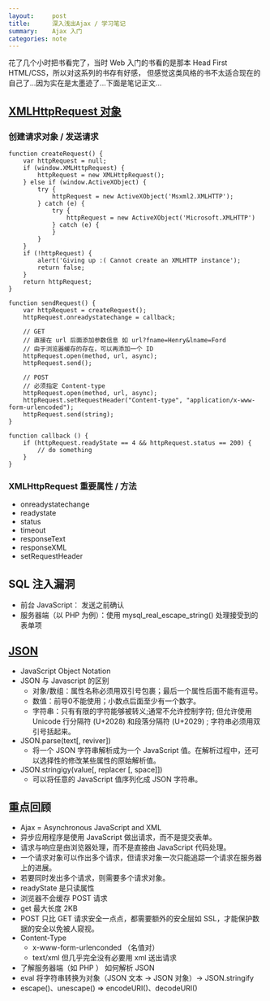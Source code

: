 ```yaml
---
layout:     post
title:      深入浅出Ajax / 学习笔记
summary:    Ajax 入门
categories: note
---
```


花了几个小时把书看完了，当时 Web 入门的书看的是那本 Head First HTML/CSS，所以对这系列的书存有好感， 但感觉这类风格的书不太适合现在的自己了...因为实在是太墨迹了...下面是笔记正文...

## [XMLHttpRequest 对象](https://developer.mozilla.org/en-US/docs/Web/API/XMLHttpRequest)

### 创建请求对象 / 发送请求
```
function createRequest() {
    var httpRequest = null;
    if (window.XMLHttpRequest) {
        httpRequest = new XMLHttpRequest();
    } else if (window.ActiveXObject) {
        try {
            httpRequest = new ActiveXObject('Msxml2.XMLHTTP');
        } catch (e) {
            try {
                httpRequest = new ActiveXObject('Microsoft.XMLHTTP')
            } catch (e) {
            }
        }
    }
    if (!httpRequest) {
        alert('Giving up :( Cannot create an XMLHTTP instance');
        return false;
    }
    return httpRequest;
}

function sendRequest() {
    var httpRequest = createRequest();
    httpRequest.onreadystatechange = callback;

    // GET
    // 直接在 url 后面添加参数信息 如 url?fname=Henry&lname=Ford
    // 由于浏览器缓存的存在，可以再添加一个 ID
    httpRequest.open(method, url, async);
    httpRequest.send();

    // POST
    // 必须指定 Content-type
    httpRequest.open(method, url, async);
    httpRequest.setRequestHeader("Content-type", "application/x-www-form-urlencoded");
    httpRequest.send(string);
}

function callback () {
    if (httpRequest.readyState == 4 && httpRequest.status == 200) {
        // do something
    }
}
```

### XMLHttpRequest 重要属性 / 方法
- onreadystatechange
- readystate
- status
- timeout
- responseText
- responseXML
- setRequestHeader

## SQL 注入漏洞
- 前台 JavaScript： 发送之前确认
- 服务器端（以 PHP 为例）：使用 mysql_real_escape_string() 处理接受到的表单项

## [JSON](https://developer.mozilla.org/zh-CN/docs/Web/JavaScript/Reference/Global_Objects/JSON)
- JavaScript Object Notation
- JSON 与 Javascript 的区别
	- 对象/数组：属性名称必须用双引号包裹；最后一个属性后面不能有逗号。
	- 数值：前导0不能使用；小数点后面至少有一个数字。
	- 字符串：只有有限的字符能够被转义;通常不允许控制字符; 但允许使用Unicode 行分隔符 (U+2028) 和段落分隔符 (U+2029) ; 字符串必须用双引号括起来。
- JSON.parse(text[, reviver])
	- 将一个 JSON 字符串解析成为一个 JavaScript 值。在解析过程中，还可以选择性的修改某些属性的原始解析值。
- JSON.stringigy(value[, replacer [, space]])
	- 可以将任意的 JavaScript 值序列化成 JSON 字符串。

## 重点回顾

- Ajax = Asynchronous JavaScript and XML
- 异步应用程序是使用 JavaScript 做出请求，而不是提交表单。
- 请求与响应是由浏览器处理，而不是直接由 JavaScript 代码处理。
- 一个请求对象可以作出多个请求，但请求对象一次只能追踪一个请求在服务器上的进展。
- 若要同时发出多个请求，则需要多个请求对象。
- readyState 是只读属性
- 浏览器不会缓存 POST 请求
- get 最大长度 2KB
- POST 只比 GET 请求安全一点点，都需要额外的安全层如 SSL，才能保护数据的安全以免被人窥视。
- Content-Type 
	- x-www-form-urlenconded （名值对）
	- text/xml 但几乎完全没有必要用 xml 送出请求
- 了解服务器端（如 PHP ） 如何解析 JSON
- eval 将字符串转换为对象（JSON 文本 -> JSON 对象）-> JSON.stringify
- escape()、unescape() => encodeURI()、decodeURI()






 





















